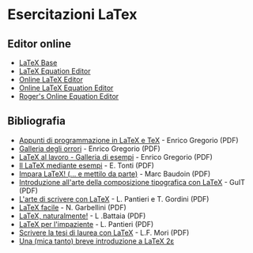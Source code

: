 # Esercitazioni LaTex

## Editor online

* [LaTeX Base](https://latexbase.com/)
* [LaTeX Equation Editor](https://www.tutorialspoint.com/latex_equation_editor.htm)
* [Online LaTeX Editor](https://www.tutorialspoint.com/online_latex_editor.php)
* [Online LaTeX Equation Editor](https://www.latex4technics.com/)
* [Roger's Online Equation Editor](http://rogercortesi.com/eqn/index.php?antialias=1&bgcolor=white&filename=tempimagedir%2Feqn1291.jpg&latextext=pH%3DpKa%2Blog%5Cleft(%5Clbrack+A%5E-%5Crbrack%5Clbrack+HA%5Crbrack%5Cright)&outtype=jpg&res=1000&txcolor=black)

## Bibliografia

* [Appunti di programmazione in LaTeX e TeX](http://profs.sci.univr.it/~gregorio/introtex.pdf) - Enrico Gregorio (PDF)
* [Galleria degli orrori](http://profs.scienze.univr.it/~gregorio/orrori.pdf) - Enrico Gregorio (PDF)
* [LaTeX al lavoro - Galleria di esempi](http://profs.scienze.univr.it/~gregorio/esempi.pdf) - Enrico Gregorio (PDF)
* [Il LaTeX mediante esempi](http://www.discretephysics.org/MANUALI/Latex.pdf) - E. Tonti (PDF)
* [Impara LaTeX! (... e mettilo da parte)](https://users.dimi.uniud.it/~gianluca.gorni/TeX/itTeXdoc/impara_latex.pdf) - Marc Baudoin (PDF)
* [Introduzione all'arte della composizione tipografica con LaTeX](http://www.guitex.org/home/images/doc/guidaguit-b5.pdf) - GuIT (PDF)
* [L'arte di scrivere con LaTeX](http://www.lorenzopantieri.net/LaTeX_files/ArteLaTeX.pdf) - L. Pantieri e T. Gordini (PDF)
* [LaTeX facile](http://www.guit.sssup.it/downloads/LaTeX-facile.pdf) - N. Garbellini (PDF)
* [LaTeX, naturalmente!](http://www.batmath.it/latex/pdfs/guida_st.pdf) - L .Battaia (PDF)
* [LaTeX per l'impaziente](http://www.lorenzopantieri.net/LaTeX_files/LaTeXimpaziente.pdf) - L. Pantieri (PDF)
* [Scrivere la tesi di laurea con LaTeX](http://www.guit.sssup.it/guitmeeting/2005/articoli/mori.pdf) - L.F. Mori (PDF)
* [Una (mica tanto) breve introduzione a LaTeX 2ε](http://www.ctan.org/tex-archive/info/lshort/italian)

